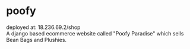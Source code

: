 # poofy
deployed at: 18.236.69.2/shop  
A django based ecommerce website called "Poofy Paradise" which sells Bean Bags and Plushies.   
